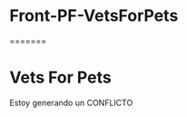 # Front-PF-VetsForPets

=======

<html><h1>Vets For Pets</h1>

Estoy generando un CONFLICTO

</html>
